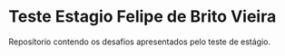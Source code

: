 # Teste Estagio Felipe de Brito Vieira
 Reposítorio contendo os desafios apresentados pelo teste de estágio.
